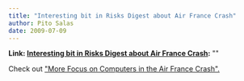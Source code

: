 ```yaml
---
title: "Interesting bit in Risks Digest about Air France Crash"
author: Pito Salas
date: 2009-07-09
---
```


**Link: [Interesting bit in Risks Digest about Air France Crash](None):** ""



Check out ["More Focus on Computers in the Air France
Crash".](<http://catless.ncl.ac.uk/Risks/25.72.html#subj4.1>)


